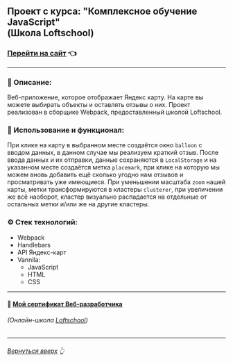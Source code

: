 <h2 id="start"> Проект с курса: "Комплексное обучение JavaScript" <br> (Школа Loftschool)

### [Перейти на сайт](https://kirillkey.github.io/yandex-map-II-geo-review/) 👈
___
### 📄 Описание:
Веб-приложение, которое отображает Яндекс карту. На карте вы можете выбирать объекты и оставлять отзывы о них. Проект реализован в сборщике Webpack, предоставленный школой Loftschool.

### 📃 Использование и функционал:
При клике на карту в выбранном месте создаётся окно `balloon` с вводом данных, в данном случае мы реализуем краткий отзыв. После ввода данных и их  отправки, данные сохраняются в `LocalStorage` и на указанном месте создаётся метка `placemark`, при клике на которую мы можем вновь добавить ещё сколько угодно нам отзывов и просматривать уже имеющиеся. При уменьшении масштаба `zoom` нашей карты, метки трансформируются в кластеры `clusterer`, при увеличении же всё наоборот, кластер визуально распадается на отдельные от остальных метки и/или же на другие кластеры.

### ⚙ Стек технологий:
- Webpack
- Handlebars
- API Яндекс-карт
- Vannila:
  + JavaScript
  + HTML
  + CSS
___

#### 📑 [Мой сертификат Веб-разработчика]()
###### (Онлайн-школа [Loftschool](https://loftschool.com)) 
___
###### [Вернуться вверх](#start) 👆